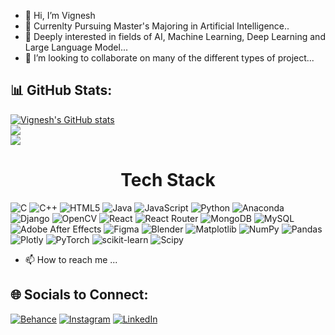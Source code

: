 - 👋 Hi, I’m Vignesh  
- 👀 Currenlty Pursuing Master's Majoring in Artificial Intelligence..
- 🌱 Deeply interested in fields of AI, Machine Learning, Deep Learning and Large Language Model...
- 💞️ I’m looking to collaborate on many of the different types of project...

## 📊 GitHub Stats:

[![Vignesh's GitHub stats](https://github-readme-stats.vercel.app/api?username=Vignesh010101&theme=onedark)](https://github.com/Vignesh010101/github-readme-stats)<br/>
![](https://github-readme-streak-stats.herokuapp.com/?user=Vignesh010101&theme=onedark&hide_border=true)<br/>
![](https://github-readme-stats.vercel.app/api/top-langs/?username=Vignesh010101&theme=onedark&hide_border=true&include_all_commits=true&count_private=true&layout=compact)<br/>

<h1 align="center" color="blue">Tech Stack</h1>

![C](https://img.shields.io/badge/c-%2300599C.svg?style=for-the-badge&logo=c&logoColor=white) 
![C++](https://img.shields.io/badge/c-%2300599C.svg?style=for-the-badge&logo=cplusplus&logoColor=white) 
![HTML5](https://img.shields.io/badge/html5-%23E34F26.svg?style=for-the-badge&logo=html5&logoColor=white) 
![Java](https://img.shields.io/badge/java-%23ED8B00.svg?style=for-the-badge&logo=openjdk&logoColor=white) 
![JavaScript](https://img.shields.io/badge/javascript-%23323330.svg?style=for-the-badge&logo=javascript&logoColor=%23F7DF1E) 
![Python](https://img.shields.io/badge/python-3670A0?style=for-the-badge&logo=python&logoColor=ffdd54) 
![Anaconda](https://img.shields.io/badge/Anaconda-%2344A833.svg?style=for-the-badge&logo=anaconda&logoColor=white) 
![Django](https://img.shields.io/badge/django-%23092E20.svg?style=for-the-badge&logo=django&logoColor=white) 
![OpenCV](https://img.shields.io/badge/opencv-%23white.svg?style=for-the-badge&logo=opencv&logoColor=white) 
![React](https://img.shields.io/badge/react-%2320232a.svg?style=for-the-badge&logo=react&logoColor=%2361DAFB) 
![React Router](https://img.shields.io/badge/React_Router-CA4245?style=for-the-badge&logo=react-router&logoColor=white) 
![MongoDB](https://img.shields.io/badge/MongoDB-%234ea94b.svg?style=for-the-badge&logo=mongodb&logoColor=white) 
![MySQL](https://img.shields.io/badge/mysql-%2300000f.svg?style=for-the-badge&logo=mysql&logoColor=white) 
![Adobe After Effects](https://img.shields.io/badge/Adobe%20After%20Effects-9999FF.svg?style=for-the-badge&logo=Adobe%20After%20Effects&logoColor=white) 
![Figma](https://img.shields.io/badge/figma-%23F24E1E.svg?style=for-the-badge&logo=figma&logoColor=white) 
![Blender](https://img.shields.io/badge/blender-%23F5792A.svg?style=for-the-badge&logo=blender&logoColor=white) 
![Matplotlib](https://img.shields.io/badge/Matplotlib-%23ffffff.svg?style=for-the-badge&logo=Matplotlib&logoColor=black) 
![NumPy](https://img.shields.io/badge/numpy-%23013243.svg?style=for-the-badge&logo=numpy&logoColor=white) 
![Pandas](https://img.shields.io/badge/pandas-%23150458.svg?style=for-the-badge&logo=pandas&logoColor=white) 
![Plotly](https://img.shields.io/badge/Plotly-%233F4F75.svg?style=for-the-badge&logo=plotly&logoColor=white) 
![PyTorch](https://img.shields.io/badge/PyTorch-%23EE4C2C.svg?style=for-the-badge&logo=PyTorch&logoColor=white) 
![scikit-learn](https://img.shields.io/badge/scikit--learn-%23F7931E.svg?style=for-the-badge&logo=scikit-learn&logoColor=white) 
![Scipy](https://img.shields.io/badge/SciPy-%230C55A5.svg?style=for-the-badge&logo=scipy&logoColor=%white)

- 📫 How to reach me ...
## 🌐 Socials to Connect:

[![Behance](https://img.shields.io/badge/Behance-1769ff?logo=behance&logoColor=white)](https://behance.net/sci-fi-vy) 
[![Instagram](https://img.shields.io/badge/Instagram-%23E4405F.svg?logo=Instagram&logoColor=white)](https://instagram.com/vignesh._.xoxo) 
[![LinkedIn](https://img.shields.io/badge/LinkedIn-%230077B5.svg?logo=linkedin&logoColor=white)](https://linkedin.com/in/sci-fi-vy-vignesh)

<!---
Vignesh010101/Vignesh010101 is a ✨ special ✨ repository because its `README.md` (this file) appears on your GitHub profile.
You can click the Preview link to take a look at your changes.
--->
